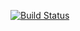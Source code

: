 [![Build Status](https://travis-ci.org/luanlazz/clean-react-mango.svg?branch=master)](https://travis-ci.org/luanlazz/clean-react-mango)
